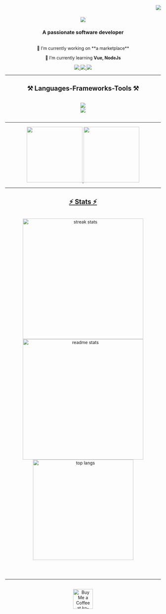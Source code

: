 <img align="right" src="https://visitor-badge.laobi.icu/badge?page_id=airxist.airxist" />

<h1 align="center">
    <img src="https://readme-typing-svg.herokuapp.com/?font=Righteous&size=35&center=true&vCenter=true&width=500&height=70&duration=4000&lines=Hi+There!+👋;+I'm+Josemaria+Ofurum!;" />
</h1>

<h3 align="center">A passionate software developer</h3>

<br/>

<div align="center">
 🔭 I’m currently working on **a marketplace**
 
 🌱 I’m currently learning **Vue, NodeJs**
 </div>
 
<div align="center"> 
  <a href="mailto:Josemariaofurum@gmail.com">
    <img src="https://img.shields.io/badge/Gmail-333333?style=for-the-badge&logo=gmail&logoColor=red" />
  </a>
  <a href="https://linkedin.com/in/josemaria-ofurum-07b878201/" target="_blank">
    <img src="https://img.shields.io/badge/LinkedIn-0077B5?style=for-the-badge&logo=linkedin&logoColor=white" target="_blank" />
  </a>
  <a href="https://github.com/airxist" target="_blank">
     <img src="https://img.shields.io/badge/Portfolio-FF5722?style=for-the-badge&logo=todoist&logoColor=white" target="_blank" /> <!-- sqlite, safari, google-chrome are other good icon options -->
  </a>
</div>

 <hr/>
 
<h2 align="center">⚒️ Languages-Frameworks-Tools ⚒️</h2>
<br/>
<div align="center">
    <img src="https://skillicons.dev/icons?i=react,bootstrap,html,css,github,git" />
    <br/>
    <img src="https://skillicons.dev/icons?i=nodejs,javascript,typescript,express,mongodb" /><br>
</div>

<br/>
<hr/>

<div align="center">
  <a href="https://github.com/airxist">
  <img height="180em" src="https://github-readme-stats.vercel.app/api?username=airxist&show_icons=true&theme=dark&include_all_commits=true&count_private=true&rank_icon=github"/>
  <img height="180em" src="https://github-readme-stats.vercel.app/api/top-langs/?username=airxist&layout=compact&langs_count=7&theme=dark"/>
</div>

<hr/>

<h2 align="center">⚡ Stats ⚡</h2>
<br>
<div align=center>
  <img width=390 src="https://github-readme-streak-stats-airxist.vercel.app/?user=airxist&count_private=true&theme=react&border_radius=10" alt="streak stats"/>
  <img width=390 src="https://github-readme-stats-airxist.vercel.app/api?username=airxist&count_private=true&show_icons=true&theme=react&rank_icon=github&border_radius=10" alt="readme stats" />
  <br/>
  <img width=325 align="center" src="https://github-readme-stats-airxist.vercel.app/api/top-langs/?username=airxist&hide=HTML&langs_count=8&layout=compact&theme=react&border_radius=10&size_weight=0.5&count_weight=0.5&exclude_repo=github-readme-stats" alt="top langs" />
</div>

<br/><br/>

<hr/>

<br/>

<div align="center">
<a href='https://ko-fi.com/V7V4RAK9C' target='_blank'><img height='64' style='border:0px;height:64px;' src='https://storage.ko-fi.com/cdn/kofi1.png?v=3' border='0' alt='Buy Me a Coffee at ko-fi.com' /></a>
</div>

<br/>
